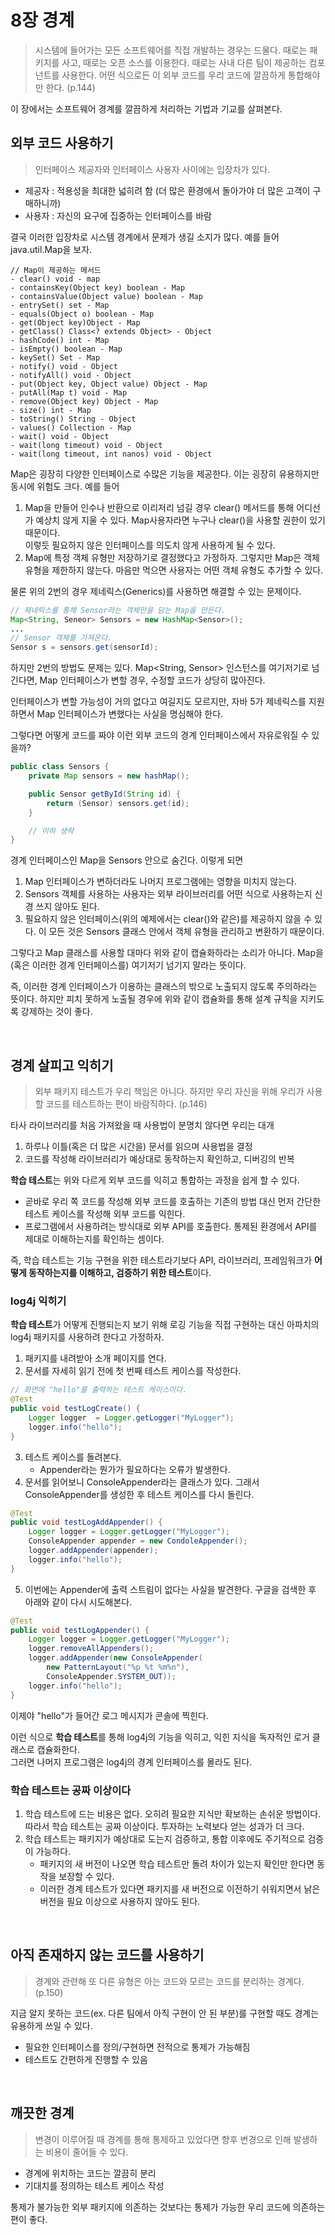 # 8장 경계

> 시스템에 들어가는 모든 소프트웨어를 직접 개발하는 경우는 드물다. 때로는 패키지를 사고, 때로는 오픈 소스를 이용한다. 때로는 사내 다른 팀이 제공하는 컴포넌트를 사용한다. 어떤 식으로든 이 외부 코드를 우리 코드에 깔끔하게 통합해야만 한다. (p.144)

이 장에서는 소프트웨어 경계를 깔끔하게 처리하는 기법과 기교를 살펴본다.

## 외부 코드 사용하기
> 인터페이스 제공자와 인터페이스 사용자 사이에는 입장차가 있다.

- 제공자 : 적용성을 최대한 넓히려 함 (더 많은 환경에서 돌아가야 더 많은 고객이 구매하니까)
- 사용자 : 자신의 요구에 집중하는 인터페이스를 바람

결국 이러한 입장차로 시스템 경계에서 문제가 생길 소지가 많다. 예를 들어 java.util.Map을 보자.

```
// Map이 제공하는 메서드
- clear() void - map
- containsKey(Object key) boolean - Map
- containsValue(Object value) boolean - Map
- entrySet() set - Map
- equals(Object o) boolean - Map
- get(Object key)Object - Map
- getClass() Class<? extends Object> - Object
- hashCode() int - Map
- isEmpty() boolean - Map
- keySet() Set - Map
- notify() void - Object
- notifyAll() void - Object
- put(Object key, Object value) Object - Map
- putAll(Map t) void - Map
- remove(Object key) Object - Map
- size() int - Map
- toString() String - Object
- values() Collection - Map
- wait() void - Object
- wait(long timeout) void - Object
- wait(long timeout, int nanos) void - Object
```

Map은 굉장히 다양한 인터페이스로 수많은 기능을 제공한다. 이는 굉장히 유용하지만 동시에 위험도 크다. 예를 들어
1. Map을 만들어 인수나 반환으로 이리저리 넘길 경우 clear() 메서드를 통해 어디선가 예상치 않게 지울 수 있다. Map사용자라면 누구나 clear()을 사용할 권한이 있기 때문이다. </br> 이렇듯 필요하지 않은 인터페이스를 의도치 않게 사용하게 될 수 있다.
2. Map에 특정 객체 유형만 저장하기로 결정했다고 가정하자. 그렇지만 Map은 객체 유형을 제한하지 않는다. 마음만 먹으면 사용자는 어떤 객체 유형도 추가할 수 있다.

물론 위의 2번의 경우 제네릭스(Generics)를 사용하면 해결할 수 있는 문제이다.

```java
// 제네릭스를 통해 Sensor라는 객체만을 담는 Map을 만든다.
Map<String, Seneor> Sensors = new HashMap<Sensor>();
...
// Sensor 객체를 가져온다.
Sensor s = sensors.get(sensorId);
```

하지만 2번의 방법도 문제는 있다. Map<String, Sensor> 인스턴스를 여기저기로 넘긴다면, Map 인터페이스가 변할 경우, 수정할 코드가 상당히 많아진다.

인터페이스가 변할 가능성이 거의 없다고 여길지도 모르지만, 자바 5가 제네릭스를 지원하면서 Map 인터페이스가 변했다는 사실을 명심해야 한다. 

그렇다면 어떻게 코드를 짜야 이런 외부 코드의 경계 인터페이스에서 자유로워질 수 있을까?

```java
public class Sensors {
    private Map sensors = new hashMap();

    public Sensor getById(String id) {
        return (Sensor) sensors.get(id);
    }

    // 이하 생략
}
```

경계 인터페이스인 Map을 Sensors 안으로 숨긴다. 이렇게 되면
1. Map 인터페이스가 변하더라도 나머지 프로그램에는 영향을 미치지 않는다.
2. Sensors 객체를 사용하는 사용자는 외부 라이브러리를 어떤 식으로 사용하는지 신경 쓰지 않아도 된다.
3. 필요하지 않은 인터페이스(위의 예제에서는 clear()와 같은)를 제공하지 않을 수 있다.
이 모든 것은 Sensors 클래스 안에서 객체 유형을 관리하고 변환하기 때문이다.

그렇다고 Map 클래스를 사용할 대마다 위와 같이 캡슐화하라는 소리가 아니다. Map을(혹은 이러한 경계 인터페이스를) 여기저기 넘기지 말라는 뜻이다.

즉, 이러한 경계 인터페이스가 이용하는 클래스의 밖으로 노출되지 않도록 주의하라는 뜻이다. 하지만 피치 못하게 노출될 경우에 위와 같이 캡슐화를 통해 설계 규칙을 지키도록 강제하는 것이 좋다.

</br>

## 경계 살피고 익히기
> 외부 패키지 테스트가 우리 책임은 아니다. 하지만 우리 자신을 위해 우리가 사용할 코드를 테스트하는 편이 바람직하다. (p.146)

타사 라이브러리를 처음 가져왔을 때 사용법이 분명치 않다면 우리는 대개
1. 하루나 이틀(혹은 더 많은 시간을) 문서를 읽으며 사용법을 결정
2. 코드를 작성해 라이브러리가 예상대로 동작하는지 확인하고, 디버깅의 반복

**학습 테스트**는 위와 다르게 외부 코드를 익히고 통합하는 과정을 쉽게 할 수 있다.

- 곧바로 우리 쪽 코드를 작성해 외부 코드를 호출하는 기존의 방법 대신 먼저 간단한 테스트 케이스를 작성해 외부 코드를 익힌다.
- 프로그램에서 사용하려는 방식대로 외부 API를 호출한다. 통제된 환경에서 API를 제대로 이해하는지를 확인하는 셈이다.

즉, 학습 테스트는 기능 구현을 위한 테스트라기보다 API, 라이브러리, 프레임워크가 **어떻게 동작하는지를 이해하고, 검증하기 위한 테스트**이다.

### log4j 익히기

**학습 테스트**가 어떻게 진행되는지 보기 위해 로깅 기능을 직접 구현하는 대신 아파치의 log4j 패키지를 사용하려 한다고 가정하자.
1. 패키지를 내려받아 소개 페이지를 연다.
2. 문서를 자세히 읽기 전에 첫 번째 테스트 케이스를 작성한다.

```java
// 화면에 "hello"를 출력하는 테스트 케이스이다.
@Test
public void testLogCreate() {
    Logger logger  = Logger.getLogger("MyLogger");
    logger.info("hello");
}
```

3. 테스트 케이스를 돌려본다.
    - Appender라는 뭔가가 필요하다는 오류가 발생한다.
4. 문서를 읽어보니 ConsoleAppender라는 클래스가 있다. 그래서 ConsoleAppender를 생성한 후 테스트 케이스를 다시 돌린다.

```java
@Test
public void testLogAddAppender() {
    Logger logger = Logger.getLogger("MyLogger");
    ConsoleAppender appender = new CondoleAppender();
    logger.addAppender(appender);
    logger.info("hello");
}
```

5. 이번에는 Appender에 출력 스트림이 없다는 사실을 발견한다. 구글을 검색한 후 아래와 같이 다시 시도해본다.

```java
@Test
public void testLogAppender() {
    Logger logger = Logger.getLogger("MyLogger");
    logger.removeAllAppenders();
    logger.addAppender(new ConsoleAppender(
        new PatternLayout("%p %t %m%n"),
        ConsoleAppender.SYSTEM_OUT));
    logger.info("hello");
}
```

이제야 "hello"가 들어간 로그 메시지가 콘솔에 찍힌다.

이런 식으로 **학습 테스트**를 통해 log4j의 기능을 익히고, 익힌 지식을 독자적인 로거 클래스로 캡슐화한다. </br>
그러면 나머지 프로그램은 log4j의 경계 인터페이스를 몰라도 된다.

### 학습 테스트는 공짜 이상이다

1. 학습 테스트에 드는 비용은 없다. 오히려 필요한 지식만 확보하는 손쉬운 방법이다. 따라서 학습 테스트는 공짜 이상이다. 투자하는 노력보다 얻는 성과가 더 크다.
2. 학습 테스트는 패키지가 예상대로 도는지 검증하고, 통합 이후에도 주기적으로 검증이 가능하다.
    - 패키지의 새 버전이 나오면 학습 테스트만 돌려 차이가 있는지 확인만 한다면 동작을 보장할 수 있다.
    - 이러한 경계 테스트가 있다면 패키지를 새 버전으로 이전하기 쉬워지면서 낡은 버전을 필요 이상으로 사용하지 않아도 된다.

</br>

## 아직 존재하지 않는 코드를 사용하기
> 경계와 관련해 또 다른 유형은 아는 코드와 모르는 코드를 분리하는 경계다. (p.150)

지금 알지 못하는 코드(ex. 다른 팀에서 아직 구현이 안 된 부분)를 구현할 때도 경계는 유용하게 쓰일 수 있다. 

* 필요한 인터페이스를 정의/구현하면 전적으로 통제가 가능해짐
* 테스트도 간편하게 진행할 수 있음

</br>

## 깨끗한 경계
> 변경이 이루어질 때 경계를 통해 통제하고 있었다면 향후 변경으로 인해 발생하는 비용이 줄어들 수 있다.

* 경계에 위치하는 코드는 깔끔히 분리
* 기대치를 정의하는 테스트 케이스 작성

통제가 불가능한 외부 패키지에 의존하는 것보다는 통제가 가능한 우리 코드에 의존하는 편이 좋다.
